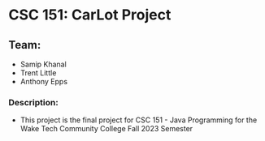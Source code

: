 # CSC 151: CarLot Project

## Team:
 - Samip Khanal
 - Trent Little
 - Anthony Epps

 ### Description:
 - This project is the final project for CSC 151 - Java Programming for the Wake Tech Community College Fall 2023 Semester
